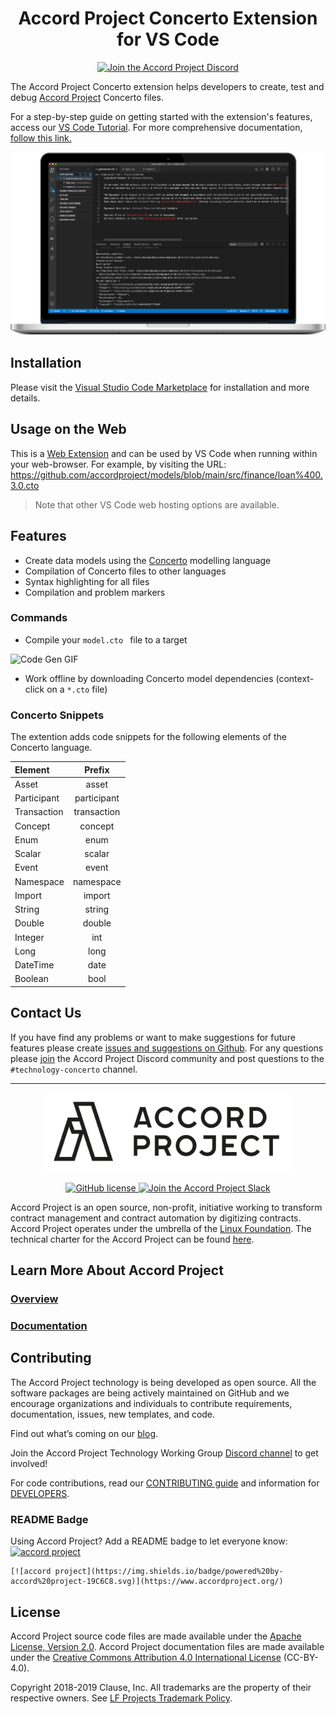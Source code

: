 <h1 align="center">
  Accord Project Concerto Extension for VS Code
</h1>

<p align="center">
  <a href="https://discord.com/invite/Zm99SKhhtA">
    <img src="https://img.shields.io/badge/Accord%20Project-Join%20Discord-blue" alt="Join the Accord Project Discord" />
  </a>
</p>

The Accord Project Concerto extension helps developers to create, test and debug [Accord Project](https://accordproject.org) Concerto files.

For a step-by-step guide on getting started with the extension's features, access our [VS Code Tutorial](https://docs.accordproject.org/docs/next/tutorial-vscode.html). For more comprehensive documentation, [follow this link.](https://docs.accordproject.org)

![Accord Project Extension Homepage](assets/VSCodeImage.png)

## Installation

Please visit the [Visual Studio Code Marketplace](https://marketplace.visualstudio.com/items?itemName=accordproject.concerto-vscode-extension) for installation and more details.

## Usage on the Web

This is a [Web Extension](https://code.visualstudio.com/api/extension-guides/web-extensions) and can be used by VS Code when running within your web-browser. For example, by visiting the URL: https://github.com/accordproject/models/blob/main/src/finance/loan%400.3.0.cto

> Note that other VS Code web hosting options are available.

## Features

- Create data models using the [Concerto](https://docs.accordproject.org/docs/model-concerto.html) modelling language
- Compilation of Concerto files to other languages
- Syntax highlighting for all files
- Compilation and problem markers

### Commands

- Compile your ``model.cto `` file to a target

![Code Gen GIF](./assets/Code%20Gen.gif)

- Work offline by downloading Concerto model dependencies (context-click on a `*.cto` file)

### Concerto Snippets

The extention adds code snippets for the following elements of the Concerto language.

| Element     |   Prefix    |
| :---------- | :---------: |
| Asset       |    asset    |
| Participant | participant |
| Transaction | transaction |
| Concept     |   concept   |
| Enum        |    enum     |
| Scalar      |    scalar   |
| Event       |    event    |
| Namespace   |   namespace |
| Import      |    import   |
| String      |    string   |
| Double      |    double   |
| Integer     |    int      |
| Long        |    long     |
| DateTime    |    date     |
| Boolean     |    bool     |

## Contact Us
If you have find any problems or want to make suggestions for future features please create [issues and suggestions on Github](https://github.com/accordproject/concerto-vscode-extension/issues). For any questions please [join](https://discord.com/invite/Zm99SKhhtA) the Accord Project Discord community and post questions to the `#technology-concerto` channel.

---

<p align="center">
  <a href="https://www.accordproject.org/">
    <img src="assets/APLogo.png" alt="Accord Project Logo" width="400" />
  </a>
</p>

<p align="center">
  <a href="./LICENSE">
    <img src="https://img.shields.io/github/license/accordproject/cicero?color=bright-green" alt="GitHub license">
  </a>
  <a href="https://accord-project-slack-signup.herokuapp.com/">
    <img src="https://img.shields.io/badge/Accord%20Project-Join%20Slack-blue" alt="Join the Accord Project Slack"/>
  </a>
</p>

Accord Project is an open source, non-profit, initiative working to transform contract management and contract automation by digitizing contracts. Accord Project operates under the umbrella of the [Linux Foundation][linuxfound]. The technical charter for the Accord Project can be found [here][charter].

## Learn More About Accord Project

### [Overview][apmain]

### [Documentation][apdoc]

## Contributing

The Accord Project technology is being developed as open source. All the software packages are being actively maintained on GitHub and we encourage organizations and individuals to contribute requirements, documentation, issues, new templates, and code.

Find out what’s coming on our [blog][apblog].

Join the Accord Project Technology Working Group [Discord channel][apdiscord] to get involved!

For code contributions, read our [CONTRIBUTING guide][contributing] and information for [DEVELOPERS][developers].

### README Badge

Using Accord Project? Add a README badge to let everyone know: [![accord project](https://img.shields.io/badge/powered%20by-accord%20project-19C6C8.svg)](https://www.accordproject.org/)

```
[![accord project](https://img.shields.io/badge/powered%20by-accord%20project-19C6C8.svg)](https://www.accordproject.org/)
```

## License <a name="license"></a>

Accord Project source code files are made available under the [Apache License, Version 2.0][apache].
Accord Project documentation files are made available under the [Creative Commons Attribution 4.0 International License][creativecommons] (CC-BY-4.0).

Copyright 2018-2019 Clause, Inc. All trademarks are the property of their respective owners. See [LF Projects Trademark Policy](https://lfprojects.org/policies/trademark-policy/).

[linuxfound]: https://www.linuxfoundation.org
[charter]: https://github.com/accordproject/governance/blob/master/accord-project-technical-charter.md
[apmain]: https://accordproject.org/ 
[apblog]: https://medium.com/@accordhq
[apdoc]: https://docs.accordproject.org/
[apdiscord]: https://discord.com/invite/Zm99SKhhtA

[contributing]: https://github.com/accordproject/vscode-web-extension/blob/master/CONTRIBUTING.md
[developers]: https://github.com/accordproject/vscode-web-extension/blob/master/DEVELOPERS.md

[apache]: https://github.com/accordproject/vscode-web-extension/blob/master/LICENSE
[creativecommons]: http://creativecommons.org/licenses/by/4.0/